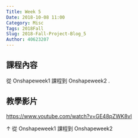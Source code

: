 ```yaml
---
Title: Week 5
Date: 2018-10-08 11:00
Category: Misc
Tags: 2018Fall
Slug: 2018-Fall-Project-Blog_5
Author: 40623207
---
```


<!-- PELICAN_END_SUMMARY -->

課程內容
----

從 Onshapeweek1 課程到 Onshapeweek2 .

教學影片
----

<a href="https://www.youtube.com/watch?v=GE48pZWK8vI">https://www.youtube.com/watch?v=GE48pZWK8vI</a>

↑ 從 Onshapeweek1 課程到 Onshapeweek2


